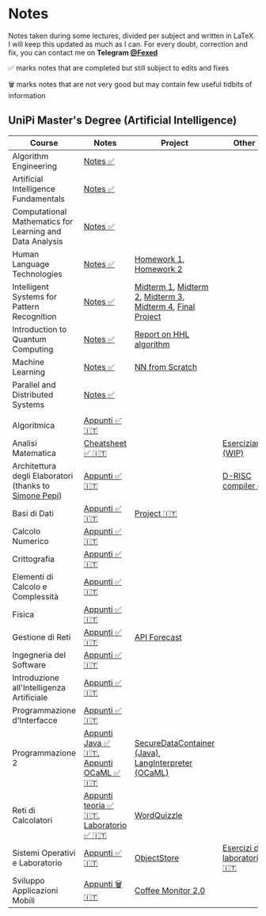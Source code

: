 # Notes
Notes taken during some lectures, divided per subject and written in LaTeX.
I will keep this updated as much as I can. For every doubt, correction and fix, you can contact me on <b>Telegram [@Fexed](https://t.me/fexed)</b>

:white_check_mark: marks notes that are completed but still subject to edits and fixes

🗑️ marks notes that are not very good but may contain few useful tidbits of information

## UniPi Master's Degree (Artificial Intelligence)

Course | Notes | Project | Other
------|---------|----------|------
Algorithm Engineering | [Notes :white_check_mark:](https://github.com/fexed/Notes/blob/master/UniPi_CSMaster_AI/AlgorithmEngineering/algeng_notes.pdf)
Artificial Intelligence Fundamentals | [Notes :white_check_mark:](https://github.com/fexed/Notes/blob/master/UniPi_CSMaster_AI/ArtificialIntelligenceFundamentals/aif.pdf)
Computational Mathematics for Learning and Data Analysis | [Notes :white_check_mark:](https://github.com/fexed/Notes/blob/master/UniPi_CSMaster_AI/ComputationalMathematicsForLearningAndDataAnalysis/CompMatLearningDataAnalysis.pdf)
Human Language Technologies | [Notes :white_check_mark:](https://github.com/fexed/Notes/blob/master/UniPi_CSMaster_AI/HumanLanguageTechnologies/humanlanguagetechnologies.pdf) | [Homework 1](https://github.com/fexed/Notes/tree/master/UniPi_CSMaster_AI/HumanLanguageTechnologies/code/homework1), [Homework 2](https://github.com/fexed/Notes/tree/master/UniPi_CSMaster_AI/HumanLanguageTechnologies/code/homework2)
Intelligent Systems for Pattern Recognition | [Notes :white_check_mark:](https://github.com/fexed/Notes/blob/master/UniPi_CSMaster_AI/IntelligentSystemsforPatternRecognition/IntelligentSystemsforPatternRecognition.pdf) | [Midterm 1](https://github.com/fexed/Notes/blob/master/UniPi_CSMaster_AI/IntelligentSystemsforPatternRecognition/assignments/midterm1/FedericoMatteoni_Assignment4.ipynb), [Midterm 2](https://github.com/fexed/Notes/blob/master/UniPi_CSMaster_AI/IntelligentSystemsforPatternRecognition/assignments/midterm2/FedericoMatteoni_assignment3.ipynb), [Midterm 3](https://github.com/fexed/Notes/blob/master/UniPi_CSMaster_AI/IntelligentSystemsforPatternRecognition/assignments/midterm3/FedericoMatteoni_assignment4.ipynb), [Midterm 4](https://github.com/fexed/Notes/blob/master/UniPi_CSMaster_AI/IntelligentSystemsforPatternRecognition/assignments/midterm4/FedericoMatteoni_midterm4.pdf), [Final Project](https://github.com/fexed/Notes/blob/master/UniPi_CSMaster_AI/IntelligentSystemsforPatternRecognition/artisticcreativity/artisticcreativity.pdf)
Introduction to Quantum Computing | [Notes :white_check_mark:](https://github.com/fexed/Notes/blob/master/UniPi_CSMaster_AI/IntroductiontoQuantumComputing/IntroductiontoQuantumComputing.pdf) | [Report on HHL algorithm](https://github.com/fexed/Notes/blob/master/UniPi_CSMaster_AI/IntroductiontoQuantumComputing/hhlalgorithm.pdf)
Machine Learning | [Notes :white_check_mark:](https://github.com/fexed/Notes/blob/master/UniPi_CSMaster_AI/MachineLearning/ML.pdf) | [NN from Scratch](https://github.com/fexed/neuralnetwork-from-scratch)
Parallel and Distributed Systems | [Notes :white_check_mark:](https://github.com/fexed/Notes/blob/master/UniPi_CSMaster_AI/IntroductiontoQuantumComputing/ParallelandDistributedSystems.pdf)
||
Algoritmica | [Appunti :white_check_mark: :it:](https://github.com/fexed/Notes/blob/master/UniPi_CS/Algoritmica/AL.pdf)
Analisi Matematica | [Cheatsheet :white_check_mark: :it:](https://github.com/fexed/Notes/blob/master/UniPi_CS/AnalisiMatematica/AM.pdf) | | [Eserciziario (WIP)](https://github.com/fexed/Notes/blob/master/UniPi_CS/AnalisiMatematica/AM_eserciziario.pdf)
Architettura degli Elaboratori (thanks to [Simone Pepi](https://github.com/sipemopo92)) | [Appunti :white_check_mark: :it:](https://github.com/fexed/Notes/blob/master/UniPi_CS/ArchitetturaDegliElaboratori/architettura_appunti.pdf) | | [D-RISC compiler :white_check_mark:](https://github.com/fexed/D-RISCcompiler)
Basi di Dati | [Appunti :white_check_mark: :it:](https://github.com/fexed/Notes/blob/master/UniPi_CS/BasiDiDati/BD.pdf) | [Project :it:](https://github.com/fexed/Notes/blob/master/UniPi_CS/BasiDiDati/ProgettoBD8/relazione.pdf)
Calcolo Numerico | [Appunti :white_check_mark: :it:](https://github.com/fexed/Notes/blob/master/UniPi_CS/CalcoloNumerico/CN.pdf)
Crittografia | [Appunti :white_check_mark: :it:](https://github.com/fexed/Notes/blob/master/UniPi_CS/Crittografia/CRI.pdf)
Elementi di Calcolo e Complessità | [Appunti :white_check_mark: :it:](https://github.com/fexed/Notes/blob/master/UniPi_CS/ElementiDiCalcoloeComplessita/ECC.pdf)
Fisica | [Appunti :white_check_mark: :it:](https://github.com/fexed/Notes/blob/master/UniPi_CS/Fisica/FIS.pdf)
Gestione di Reti | [Appunti :white_check_mark: :it:](https://github.com/fexed/Notes/blob/master/UniPi_CS/GestioneDiRete/GR.pdf) | [API Forecast](https://github.com/fexed/APIForecast/releases/tag/1.0)
Ingegneria del Software | [Appunti :white_check_mark: :it:](https://github.com/fexed/Notes/blob/master/UniPi_CS/IngegneriaDelSoftware/IS.pdf)
Introduzione all'Intelligenza Artificiale | [Appunti :white_check_mark: :it:](https://github.com/fexed/Notes/blob/master/UniPi_CS/IntroduzioneAllIntelligenzaArtificiale/IIA.pdf)
Programmazione d'Interfacce | [Appunti :white_check_mark: :it:](https://github.com/fexed/Notes/blob/master/UniPi_CS/ProgrammazioneDInterfacce/PI.pdf)
Programmazione 2 | [Appunti Java :white_check_mark: :it:](https://github.com/fexed/Notes/blob/master/UniPi_CS/Programmazione2/PR2_Java.pdf), [Appunti OCaML :white_check_mark: :it:](https://github.com/fexed/Notes/blob/master/UniPi_CS/Programmazione2/PR2_OCaML.pdf) | [SecureDataContainer (Java)](https://github.com/fexed/SecureDataContainer), [LangInterpreter (OCaML)](https://github.com/fexed/LangInterpreter/releases/tag/1.1)
Reti di Calcolatori | [Appunti teoria :white_check_mark: :it:](https://github.com/fexed/Notes/blob/master/UniPi_CS/RetiDiCalcolatori/RCL.pdf), [Laboratorio :white_check_mark: :it:](https://github.com/fexed/Notes/blob/master/UniPi_CS/LaboratorioDiReti/LPR.pdf) | [WordQuizzle](https://github.com/fexed/WordQuizzle/releases/tag/1.0)
Sistemi Operativi e Laboratorio | [Appunti :white_check_mark: :it:](https://github.com/fexed/Notes/blob/master/UniPi_CS/SistemiOperativi/SOL.pdf) | [ObjectStore](https://github.com/fexed/ObjectStore/releases/tag/1.0) | [Esercizi di laboratorio :it:](https://github.com/fexed/SOL_LAB)
Sviluppo Applicazioni Mobili | [Appunti 🗑️ :it:](https://github.com/fexed/Notes/blob/master/UniPi_CS/SviluppoApplicazioniMobili/SAM.pdf) | [Coffee Monitor 2.0](https://github.com/fexed/CoffeeMonitor/releases/tag/2.0)
